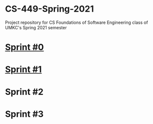 # CS-449-Spring-2021
Project repository for CS Foundations of Software Engineering class of UMKC's Spring 2021 semester

# [Sprint #0](https://docs.google.com/document/d/1ZB46cdVt_NGSVyvIYBHB_Z7vPQNEAw9hF_2s8JI9mIw/view)

# [Sprint #1](https://docs.google.com/document/d/1XeaHFqGbkpR-zSiLcvlrZjV-mYr2qJn3IuugoVjLgow/view)

# Sprint #2

# Sprint #3
